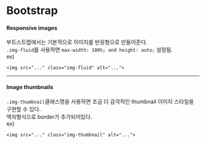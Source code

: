 # Bootstrap

#### Responsive images
부트스트랩에서는 기본적으로 이미지를 반응형으로 만들어준다.<br>
```.img-fluid```를 사용하면
```max-width: 100%; and height: auto;``` 설정됨.<br>
ex)
```
<img src="..." class="img-fluid" alt="...">
```

------------------------------------------------------------
#### Image thumbnails
```.img-thumbnail```클래스명을 사용하면 조금 더 감각적인 thumbnail 이미지 스타일을 구현할 수 있다.<br>
액자형식으로 border가 추가되어있다.<br>
ex)
```
<img src="..." class="img-thumbnail" alt="...">
```
